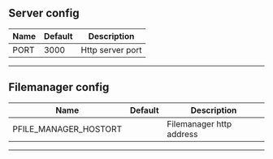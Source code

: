 ## Server config
| Name  | Default  | Description  |
|---|---|---|
| PORT  | 3000  | Http server port  |
---

## Filemanager config
| Name  | Default  | Description  |
|---|---|---|
| PFILE_MANAGER_HOSTORT  |  | Filemanager http address  |
---
